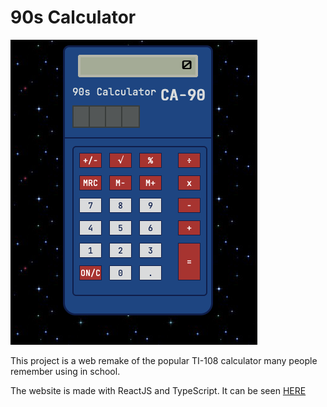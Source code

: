 # 90s Calculator

![alt text](public/Images/calculatorReadme.png "Calculator")

This project is a web remake of the popular TI-108 calculator many people remember using in school.

The website is made with ReactJS and TypeScript. It can be seen [HERE](http://90scalculator.com/)
